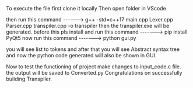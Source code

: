 To execute the file first clone it locally 
Then open folder in VScode 

then run this command ------>   g++ -std=c++17 main.cpp Lexer.cpp Parser.cpp transpiler.cpp -o transpiler
then the transpiler.exe will be generated.
before this pls install and run this command ------->  pip install PyQt5
now run this command ------->   python gui.py

you will see list to tokens 
and after that you will see Abstract syntax tree
and now the python code generated will also be shown in GUI.

Now to test the functioning of project make changes to input_code.c file.
the output will be saved to Converted.py
Congratulations on successfully building Transpiler.